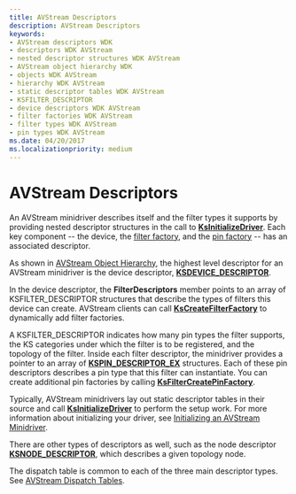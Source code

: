 ```yaml
---
title: AVStream Descriptors
description: AVStream Descriptors
keywords:
- AVStream descriptors WDK
- descriptors WDK AVStream
- nested descriptor structures WDK AVStream
- AVStream object hierarchy WDK
- objects WDK AVStream
- hierarchy WDK AVStream
- static descriptor tables WDK AVStream
- KSFILTER_DESCRIPTOR
- device descriptors WDK AVStream
- filter factories WDK AVStream
- filter types WDK AVStream
- pin types WDK AVStream
ms.date: 04/20/2017
ms.localizationpriority: medium
---
```


# AVStream Descriptors





An AVStream minidriver describes itself and the filter types it supports by providing nested descriptor structures in the call to [**KsInitializeDriver**](/windows-hardware/drivers/ddi/ks/nf-ks-ksinitializedriver). Each key component -- the device, the [filter factory](../audio/filter-factories.md), and the [pin factory](../audio/pin-factories.md) -- has an associated descriptor.

As shown in [AVStream Object Hierarchy](avstream-object-hierarchy.md), the highest level descriptor for an AVStream minidriver is the device descriptor, [**KSDEVICE\_DESCRIPTOR**](/windows-hardware/drivers/ddi/ks/ns-ks-_ksdevice_descriptor).

In the device descriptor, the **FilterDescriptors** member points to an array of KSFILTER\_DESCRIPTOR structures that describe the types of filters this device can create. AVStream clients can call [**KsCreateFilterFactory**](/windows-hardware/drivers/ddi/ks/nf-ks-kscreatefilterfactory) to dynamically add filter factories.

A KSFILTER\_DESCRIPTOR indicates how many pin types the filter supports, the KS categories under which the filter is to be registered, and the topology of the filter. Inside each filter descriptor, the minidriver provides a pointer to an array of [**KSPIN\_DESCRIPTOR\_EX**](/windows-hardware/drivers/ddi/ks/ns-ks-_kspin_descriptor_ex) structures. Each of these pin descriptors describes a pin type that this filter can instantiate. You can create additional pin factories by calling [**KsFilterCreatePinFactory**](/windows-hardware/drivers/ddi/ks/nf-ks-ksfiltercreatepinfactory).

Typically, AVStream minidrivers lay out static descriptor tables in their source and call [**KsInitializeDriver**](/windows-hardware/drivers/ddi/ks/nf-ks-ksinitializedriver) to perform the setup work. For more information about initializing your driver, see [Initializing an AVStream Minidriver](initializing-an-avstream-minidriver.md).

There are other types of descriptors as well, such as the node descriptor [**KSNODE\_DESCRIPTOR**](/windows-hardware/drivers/ddi/ks/ns-ks-_ksnode_descriptor), which describes a given topology node.

The dispatch table is common to each of the three main descriptor types. See [AVStream Dispatch Tables](avstream-dispatch-tables.md).

 

